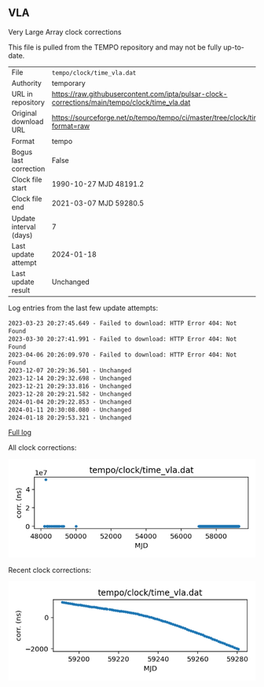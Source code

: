 
## VLA

Very Large Array clock corrections

This file is pulled from the TEMPO repository and may not be fully
up-to-date. 

|     |     |
|:--- |:--- |
| File | `tempo/clock/time_vla.dat` |
| Authority | temporary |
| URL in repository | <https://raw.githubusercontent.com/ipta/pulsar-clock-corrections/main/tempo/clock/time_vla.dat> |
| Original download URL | <https://sourceforge.net/p/tempo/tempo/ci/master/tree/clock/time_vla.dat?format=raw> |
| Format | tempo |
| Bogus last correction | False |
| Clock file start | 1990-10-27 MJD 48191.2 |
| Clock file end | 2021-03-07 MJD 59280.5 |
| Update interval (days) | 7 |
| Last update attempt | 2024-01-18 |
| Last update result | Unchanged |

Log entries from the last few update attempts:
```
2023-03-23 20:27:45.649 - Failed to download: HTTP Error 404: Not Found
2023-03-30 20:27:41.991 - Failed to download: HTTP Error 404: Not Found
2023-04-06 20:26:09.970 - Failed to download: HTTP Error 404: Not Found
2023-12-07 20:29:36.501 - Unchanged
2023-12-14 20:29:32.698 - Unchanged
2023-12-21 20:29:33.816 - Unchanged
2023-12-28 20:29:21.582 - Unchanged
2024-01-04 20:29:22.853 - Unchanged
2024-01-11 20:30:08.080 - Unchanged
2024-01-18 20:29:53.321 - Unchanged
```
[Full log](https://raw.githubusercontent.com/ipta/pulsar-clock-corrections/main/log/tempo/clock/time_vla.dat.log)


All clock corrections:

![plot of all clock corrections](time_vla.dat.png "All corrections")

Recent clock corrections:

![plot of recent clock corrections](time_vla.dat.short.png "Recent corrections")

